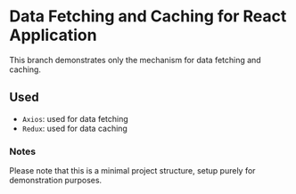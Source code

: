 # Data Fetching and Caching for React Application

This branch demonstrates only the mechanism for data fetching and caching.

## Used

- `Axios`: used for data fetching
- `Redux`: used for data caching

### Notes

Please note that this is a minimal project structure, setup purely for demonstration purposes.
